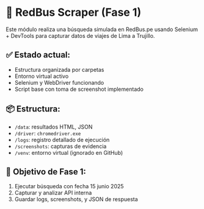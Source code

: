 # 🚌 RedBus Scraper (Fase 1)

Este módulo realiza una búsqueda simulada en RedBus.pe usando Selenium + DevTools para capturar datos de viajes de Lima a Trujillo.

## ✅ Estado actual:
- Estructura organizada por carpetas
- Entorno virtual activo
- Selenium y WebDriver funcionando
- Script base con toma de screenshot implementado

## 📦 Estructura:
- `/data`: resultados HTML, JSON
- `/driver`: `chromedriver.exe`
- `/logs`: registro detallado de ejecución
- `/screenshots`: capturas de evidencia
- `/venv`: entorno virtual (ignorado en GitHub)

## 🚀 Objetivo de Fase 1:
1. Ejecutar búsqueda con fecha 15 junio 2025
2. Capturar y analizar API interna
3. Guardar logs, screenshots, y JSON de respuesta

